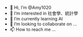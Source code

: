 - 👋 Hi, I’m @Amy1020
- 👀 I’m interested in 社會學、統計學
- 🌱 I’m currently learning AI
- 💞️ I’m looking to collaborate on ...
- 📫 How to reach me ...

<!---
Amy1020/Amy1020 is a ✨ special ✨ repository because its `README.md` (this file) appears on your GitHub profile.
You can click the Preview link to take a look at your changes.
--->
